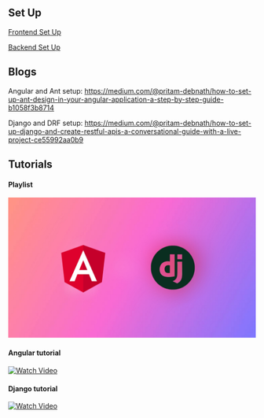 ## Set Up

[Frontend Set Up](https://github.com/PriDebnath/posts-v2/tree/main/frontend)

 [Backend Set Up](https://github.com/PriDebnath/posts-v2/tree/main/backend)
## Blogs
Angular and Ant setup: https://medium.com/@pritam-debnath/how-to-set-up-ant-design-in-your-angular-application-a-step-by-step-guide-b1058f3b8714


Django and DRF setup: 
https://medium.com/@pritam-debnath/how-to-set-up-django-and-create-restful-apis-a-conversational-guide-with-a-live-project-ce55992aa0b9​


## Tutorials
#### Playlist
<a href="https://youtube.com/playlist?list=PLkkFppnG9bbyZOziVWqDvSWqc_LZqQlog" target="_blank">
  <img src="/frontend/public/youtube/Picsart_24-12-28_10-54-22-334.jpg" alt="Watch Playlist" >
</a>

#### Angular tutorial

<a href="https://youtu.be/YCkVeqOnc28?si=jLC-MFqsBGFD7M1P" target="_blank">
<img src="https://img.youtube.com/vi/YCkVeqOnc28/0.jpg" alt="Watch Video">
</a>


#### Django tutorial
<a href="https://youtu.be/2Gp407HGLtI" target="_blank">
  <img src="https://img.youtube.com/vi/2Gp407HGLtI/0.jpg" alt="Watch Video" >
</a>



